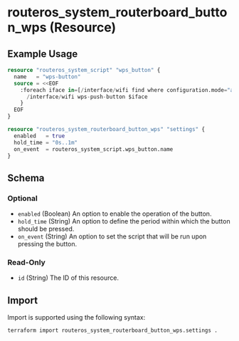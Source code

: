 # routeros_system_routerboard_button_wps (Resource)


## Example Usage
```terraform
resource "routeros_system_script" "wps_button" {
  name   = "wps-button"
  source = <<EOF
    :foreach iface in=[/interface/wifi find where configuration.mode="ap"] do={
      /interface/wifi wps-push-button $iface
    }
  EOF
}

resource "routeros_system_routerboard_button_wps" "settings" {
  enabled   = true
  hold_time = "0s..1m"
  on_event  = routeros_system_script.wps_button.name
}
```

<!-- schema generated by tfplugindocs -->
## Schema

### Optional

- `enabled` (Boolean) An option to enable the operation of the button.
- `hold_time` (String) An option to define the period within which the button should be pressed.
- `on_event` (String) An option to set the script that will be run upon pressing the button.

### Read-Only

- `id` (String) The ID of this resource.

## Import
Import is supported using the following syntax:
```shell
terraform import routeros_system_routerboard_button_wps.settings .
```
